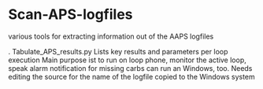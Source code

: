 # Scan-APS-logfiles
various tools for extracting information out of the AAPS logfiles

. Tabulate_APS_results.py
  Lists key results and parameters per loop execution
  Main purpose ist to run on loop phone, monitor the active loop, speak alarm notification for missing carbs
  can run an Windows, too. Needs editing the source for the name of the logfile copied to the Windows system
